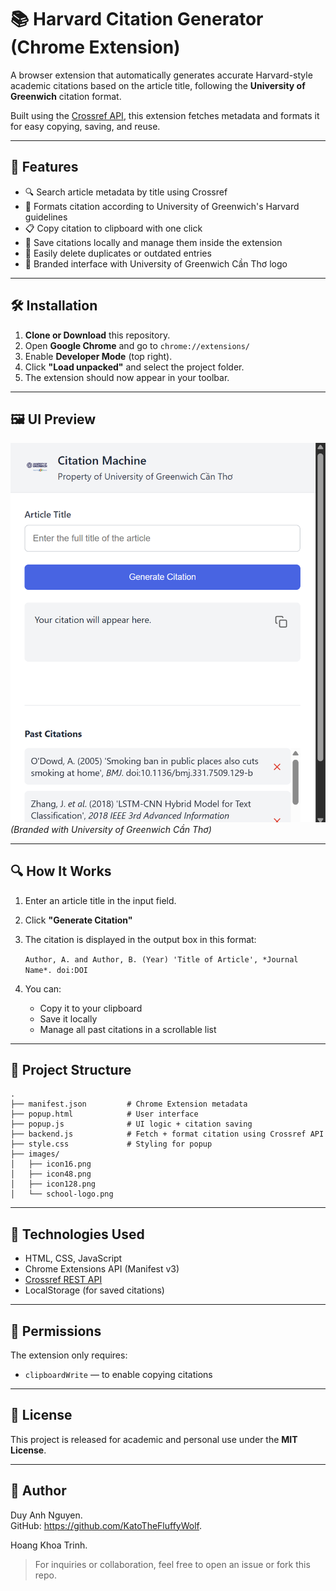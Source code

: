 # 📚 Harvard Citation Generator (Chrome Extension)

A browser extension that automatically generates accurate Harvard-style academic citations based on the article title, following the **University of Greenwich** citation format.

Built using the [Crossref API](https://api.crossref.org), this extension fetches metadata and formats it for easy copying, saving, and reuse.

---

## 🎯 Features

- 🔍 Search article metadata by title using Crossref
- 📝 Formats citation according to University of Greenwich's Harvard guidelines
- 📋 Copy citation to clipboard with one click
- 💾 Save citations locally and manage them inside the extension
- 🧹 Easily delete duplicates or outdated entries
- 🏫 Branded interface with University of Greenwich Cần Thơ logo

---

## 🛠 Installation

1. **Clone or Download** this repository.
2. Open **Google Chrome** and go to `chrome://extensions/`
3. Enable **Developer Mode** (top right).
4. Click **"Load unpacked"** and select the project folder.
5. The extension should now appear in your toolbar.

---

## 🖼 UI Preview

![screenshot](images/Screenshot.png)  
*(Branded with University of Greenwich Cần Thơ)*

---

## 🔍 How It Works

1. Enter an article title in the input field.
2. Click **"Generate Citation"**
3. The citation is displayed in the output box in this format:

   `Author, A. and Author, B. (Year) 'Title of Article', *Journal Name*. doi:DOI`

4. You can:
   - Copy it to your clipboard
   - Save it locally
   - Manage all past citations in a scrollable list

---

## 📁 Project Structure

    .
    ├── manifest.json         # Chrome Extension metadata
    ├── popup.html            # User interface
    ├── popup.js              # UI logic + citation saving
    ├── backend.js            # Fetch + format citation using Crossref API
    ├── style.css             # Styling for popup
    ├── images/
    │   ├── icon16.png
    │   ├── icon48.png
    │   ├── icon128.png
    │   └── school-logo.png



---

## 🧰 Technologies Used

- HTML, CSS, JavaScript
- Chrome Extensions API (Manifest v3)
- [Crossref REST API](https://api.crossref.org)
- LocalStorage (for saved citations)

---

## 🔐 Permissions

The extension only requires:

- `clipboardWrite` — to enable copying citations

---

## 📜 License

This project is released for academic and personal use under the **MIT License**.

---

## 👤 Author

Duy Anh Nguyen.  
GitHub: https://github.com/KatoTheFluffyWolf.

Hoang Khoa Trinh.  


> For inquiries or collaboration, feel free to open an issue or fork this repo.
